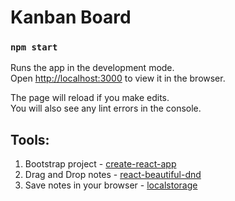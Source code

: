 # Kanban Board

### `npm start`

Runs the app in the development mode.<br>
Open [http://localhost:3000](http://localhost:3000) to view it in the browser.

The page will reload if you make edits.<br>
You will also see any lint errors in the console.


## Tools: 
1. Bootstrap project - [create-react-app](https://github.com/facebook/create-react-app) 
2. Drag and Drop notes - [react-beautiful-dnd](https://github.com/atlassian/react-beautiful-dnd) 
3. Save notes in your browser - [localstorage](https://developer.mozilla.org/en-US/docs/Web/API/Window/localStorage)

